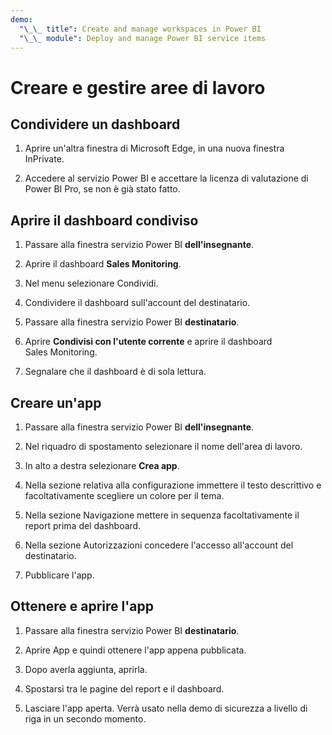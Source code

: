 ```yaml
---
demo:
  "\_\_ title": Create and manage workspaces in Power BI
  "\_\_ module": Deploy and manage Power BI service items
---
```


# Creare e gestire aree di lavoro

## Condividere un dashboard

1. Aprire un'altra finestra di Microsoft Edge, in una nuova finestra InPrivate.

1. Accedere al servizio Power BI e accettare la licenza di valutazione di Power BI Pro, se non è già stato fatto.

## Aprire il dashboard condiviso

1. Passare alla finestra servizio Power BI **dell'insegnante**.

1. Aprire il dashboard **Sales Monitoring**.

1. Nel menu selezionare Condividi.

1. Condividere il dashboard sull'account del destinatario.

1. Passare alla finestra servizio Power BI **destinatario**.

1. Aprire **Condivisi con l'utente corrente** e aprire il dashboard Sales Monitoring.

1. Segnalare che il dashboard è di sola lettura.

## Creare un'app

1. Passare alla finestra servizio Power BI **dell'insegnante**.

1. Nel riquadro di spostamento selezionare il nome dell'area di lavoro.

1. In alto a destra selezionare **Crea app**.

1. Nella sezione relativa alla configurazione immettere il testo descrittivo e facoltativamente scegliere un colore per il tema.

1. Nella sezione Navigazione mettere in sequenza facoltativamente il report prima del dashboard.

1. Nella sezione Autorizzazioni concedere l'accesso all'account del destinatario.

1. Pubblicare l'app.

## Ottenere e aprire l'app

1. Passare alla finestra servizio Power BI **destinatario**.

1. Aprire App e quindi ottenere l'app appena pubblicata.

1. Dopo averla aggiunta, aprirla.

1. Spostarsi tra le pagine del report e il dashboard.

1. Lasciare l'app aperta. Verrà usato nella demo di sicurezza a livello di riga in un secondo momento.
